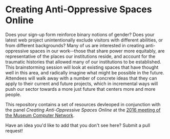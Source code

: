 # Creating Anti-Oppressive Spaces Online

Does your sign-up form reinforce binary notions of gender? Does your latest web project unintentionally exclude visitors with different abilities, or from different backgrounds? Many of us are interested in creating anti-oppressive spaces in our work--those that share power more equitably, are representative of the places our institutions reside, and account for the traumatic histories that allowed many of our institutions to be established. This brainstorming session will look at existing spaces that have thought well in this area, and radically imagine what might be possible in the future. Attendees will walk away with a number of concrete ideas that they can apply to their current and future projects, which in incremental ways will push our sector towards a more just future that centers more and more people.

This repository contains a set of resources devleoped in conjunction with the panel _Creating Anti-Oppressive Spaces Online_ at the [2016 meeting of the Museum Computer Network](http://conference.mcn.edu/2016/index.cfm).

Have an idea you'd like to add that you don't see here? Submit a pull request!
